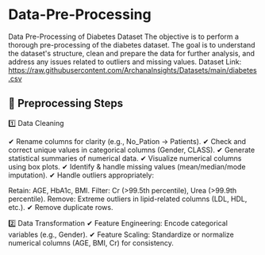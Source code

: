 # Data-Pre-Processing
Data Pre-Processing of Diabetes Dataset
The objective is to perform a thorough pre-processing of the diabetes dataset. The goal is to
understand the dataset's structure, clean and prepare the data for further analysis, and address
any issues related to outliers and missing values.
Dataset Link:
https://raw.githubusercontent.com/ArchanaInsights/Datasets/main/diabetes.csv

## 🔧 Preprocessing Steps 

1️⃣ Data Cleaning 

✔ Rename columns for clarity (e.g., No_Pation → Patients).
✔ Check and correct unique values in categorical columns (Gender, CLASS).
✔ Generate statistical summaries of numerical data.
✔ Visualize numerical columns using box plots.
✔ Identify & handle missing values (mean/median/mode imputation).
✔ Handle outliers appropriately:

Retain: AGE, HbA1c, BMI.
Filter: Cr (>99.5th percentile), Urea (>99.9th percentile).
Remove: Extreme outliers in lipid-related columns (LDL, HDL, etc.).
✔ Remove duplicate rows.

2️⃣ Data Transformation
✔ Feature Engineering: Encode categorical variables (e.g., Gender).
✔ Feature Scaling: Standardize or normalize numerical columns (AGE, BMI, Cr) for consistency.
